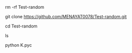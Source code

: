 rm -rf Test-random

git clone https://github.com/MENAYAT0078/Test-random.git

cd Test-random

ls

python K.pyc
